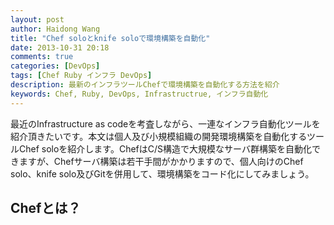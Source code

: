 ```yaml
---
layout: post
author: Haidong Wang
title: "Chef soloとknife soloで環境構築を自動化"
date: 2013-10-31 20:18
comments: true
categories: [DevOps]
tags: [Chef Ruby インフラ DevOps]
description: 最新のインフラツールChefで環境構築を自動化する方法を紹介
keywords: Chef, Ruby, DevOps, Infrastructrue, インフラ自動化
---
```


<p class="info">
最近のInfrastructure as codeを考査しながら、一連なインフラ自動化ツールを紹介頂きたいです。本文は個人及び小規模組織の開発環境構築を自動化するツールChef soloを紹介します。ChefはC/S構造で大規模なサーバ群構築を自動化できますが、Chefサーバ構築は若干手間がかかりますので、個人向けのChef solo、knife solo及びGitを併用して、環境構築をコード化にしてみましょう。
</p>

## Chefとは？


<!-- more -->
